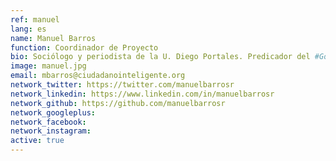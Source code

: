 ```yaml
---
ref: manuel
lang: es
name: Manuel Barros
function: Coordinador de Proyecto
bio: Sociólogo y periodista de la U. Diego Portales. Predicador del #GobiernoAbierto y la colaboración como base para democracias más fuertes. Fanático de la comida mexicana y amante de los perros.
image: manuel.jpg
email: mbarros@ciudadanointeligente.org
network_twitter: https://twitter.com/manuelbarrosr
network_linkedin: https://www.linkedin.com/in/manuelbarrosr
network_github: https://github.com/manuelbarrosr
network_googleplus:
network_facebook:
network_instagram:
active: true
---
```


